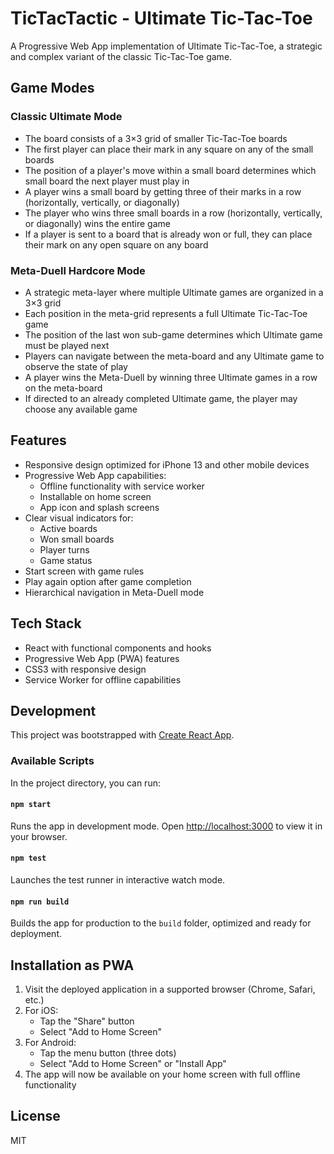 # TicTacTactic - Ultimate Tic-Tac-Toe

A Progressive Web App implementation of Ultimate Tic-Tac-Toe, a strategic and complex variant of the classic Tic-Tac-Toe game.

## Game Modes

### Classic Ultimate Mode
- The board consists of a 3×3 grid of smaller Tic-Tac-Toe boards
- The first player can place their mark in any square on any of the small boards
- The position of a player's move within a small board determines which small board the next player must play in
- A player wins a small board by getting three of their marks in a row (horizontally, vertically, or diagonally)
- The player who wins three small boards in a row (horizontally, vertically, or diagonally) wins the entire game
- If a player is sent to a board that is already won or full, they can place their mark on any open square on any board

### Meta-Duell Hardcore Mode
- A strategic meta-layer where multiple Ultimate games are organized in a 3×3 grid
- Each position in the meta-grid represents a full Ultimate Tic-Tac-Toe game
- The position of the last won sub-game determines which Ultimate game must be played next
- Players can navigate between the meta-board and any Ultimate game to observe the state of play
- A player wins the Meta-Duell by winning three Ultimate games in a row on the meta-board
- If directed to an already completed Ultimate game, the player may choose any available game

## Features
- Responsive design optimized for iPhone 13 and other mobile devices
- Progressive Web App capabilities:
  - Offline functionality with service worker
  - Installable on home screen
  - App icon and splash screens
- Clear visual indicators for:
  - Active boards
  - Won small boards
  - Player turns
  - Game status
- Start screen with game rules
- Play again option after game completion
- Hierarchical navigation in Meta-Duell mode

## Tech Stack
- React with functional components and hooks
- Progressive Web App (PWA) features
- CSS3 with responsive design
- Service Worker for offline capabilities

## Development
This project was bootstrapped with [Create React App](https://github.com/facebook/create-react-app).

### Available Scripts
In the project directory, you can run:

#### `npm start`
Runs the app in development mode. Open [http://localhost:3000](http://localhost:3000) to view it in your browser.

#### `npm test`
Launches the test runner in interactive watch mode.

#### `npm run build`
Builds the app for production to the `build` folder, optimized and ready for deployment.

## Installation as PWA
1. Visit the deployed application in a supported browser (Chrome, Safari, etc.)
2. For iOS:
   - Tap the "Share" button
   - Select "Add to Home Screen"
3. For Android:
   - Tap the menu button (three dots)
   - Select "Add to Home Screen" or "Install App"
4. The app will now be available on your home screen with full offline functionality

## License
MIT

